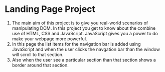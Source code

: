 # Landing Page Project
1. The main aim of this project is to give you real-world scenarios of manipulating DOM. In this project you get to know about the combine use of HTML, CSS and JavaScript. JavaScript gives you a power to do make your webpage more powerful.
2. In this page the list items for the navigation bar is added using JavaScript and when the user clicks the navgation bar than the window will scroll to that section. 
3. Also when the user see a particular section than that section shows a border around that section.
